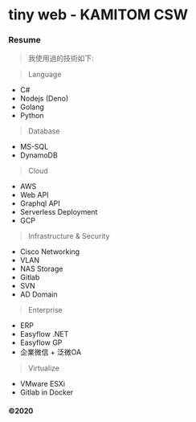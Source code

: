 # tiny web - KAMITOM CSW

### Resume

> 我使用過的技術如下:

> Language
* C#
* Nodejs (Deno)
* Golang
* Python

> Database
* MS-SQL
* DynamoDB

> Cloud
* AWS
* Web API
* Graphql API
* Serverless Deployment
* GCP

> Infrastructure & Security
* Cisco Networking
* VLAN
* NAS Storage
* Gitlab
* SVN 
* AD Domain

> Enterprise
* ERP
* Easyflow .NET
* Easyflow GP
* 企業微信 + 泛微OA

> Virtualize
* VMware ESXi
* Gitlab in Docker


#### ©2020